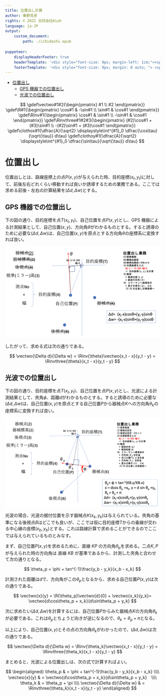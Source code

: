 ```yaml
---
title: 位置出し計算
author: 秦野克彦
rights: © 2022 合同会社Kiah
language: ja-JP
output:
    custom_document:
        path: ./ichidashi.epub

puppeteer:
    displayHeaderFooter: true
    headerTemplate: '<div style="font-size: 9px; margin-left: 1cm;"><span class=''title''></span>, <span class=''date''></span></div>'
    footerTemplate: '<div style="font-size: 9px; margin: 0 auto; "> <span class=''pageNumber''></span>/<span class=''totalPages''></span></div>'
---
```


<style>
  hr {
    opacity: 0;
    break-after: page;
  }
</style>

<script type="text/x-mathjax-config">
 MathJax.Hub.Config({
 tex2jax: {
 inlineMath: [["$","$"], ["\\(","\\)"]],
 displayMath: [ ['$$','$$'], ["\\[","\\]"] ]
 }
 });
</script>

<div class="TOC">

<!-- @import "[TOC]" {cmd="toc" depthFrom=1 depthTo=6 orderedList=false} -->

<!-- code_chunk_output -->

- [位置出し](#位置出し)
  - [GPS 機器での位置出し](#gps-機器での位置出し)
  - [光波での位置出し](#光波での位置出し)

<!-- /code_chunk_output -->

</div>

<div style="page-break-before:always"></div>


$$
\gdef\vectwo#1#2{\begin{pmatrix} #1 \\ #2 \end{pmatrix}}
\gdef\R#1{\begin{pmatrix} \cos#1 & -\sin#1 \\ \sin#1 & \cos#1 \end{pmatrix}}
\gdef\Rinv#1{\begin{pmatrix} \cos#1 & \sin#1 \\ -\sin#1 & \cos#1 \end{pmatrix}}
\gdef\Rinvthree#1#2#3{\begin{pmatrix} (#2)\cos#1 + (#3)\sin#1 \\ -(#2)\sin#1 + (#3)\cos#1 \end{pmatrix}}
\gdef\clothox#1{\dfrac{A}{\sqrt2} \displaystyle\int^{#1}_0 \dfrac{\cos\tau}{\sqrt{\tau}} d\tau}
\gdef\clothoy#1{\dfrac{A}{\sqrt2} \displaystyle\int^{#1}_0 \dfrac{\sin\tau}{\sqrt{\tau}} d\tau}
$$


# 位置出し

位置出しとは、路線座標上の点$P(x,y)$が与えられた時、目的座標$(x_t, y_t)$に対して、前後左右どれくらい移動すれば良いか誘導するための業務である。ここでは求める前後・左右の計算結果を$(\Delta d,\Delta w)$とする。

## GPS 機器での位置出し

下の図の通り、目的座標を点$T(x_t, y_t)$、自己位置を点$P(x, y)$とし、GPS 機器による計測結果として、自己位置$(x, y)$、方向角$\theta$がわかるものとする。すると誘導のために必要な$(\Delta d,\Delta w)$は、自己位置$(x, y)$を原点とする方向角$\theta$の座標系に変換すれば良い。

<img src="figure/ichidashi_GPS.png" width="800"></img>

したがって、求める式は次の通りである。

$$
\vectwo{\Delta d}{\Delta w} = \Rinv{\theta}\vectwo{x_t - x}{y_t - y} = \Rinvthree{\theta}{x_t - x}{y_t - y}
$$

<!-- <hr /> -->

## 光波での位置出し

下の図の通り、目的座標を点$T(x_t, y_t)$、自己位置を点$P(x, y)$とし、光波による計測結果として、夾角$\phi$、距離$d$がわかるものとする。すると誘導のために必要な$(\Delta d,\Delta w)$は、自己位置$(x, y)$を原点とする自己位置$P$から器械点$K$への方向角$\theta_k$の座標系に変換すれば良い。

<img src="figure/ichidashi_opticmeasure.png" width="800"></img>

光波の場合、光波の据付位置を示す器械点$K(x_k, y_k)$は与えられている。夾角の基準になる後視点$B$はどこでも良いが、ここでは仮に目的座標$T$からの垂線が交わる中心線の座標$(x_b, y_b)$とする。これは路線計算で求めることができるのでここでは与えられているものとみなす。

まず、自己位置$P(x, y)$を求めるために、直線 $KP$ の方向角$\theta_p$を求める。二点$K,P$が与えられた時の方向角は 直線 $KB$ が基準であるから、計測した夾角と合わせて次の通りとなる。

$$
 \theta_p = \phi + tan^{-1}\frac{y_b - y_k}{x_b - x_k}
$$

計測された距離は$d$で、方向角がこの$\theta_p$となるから、求める自己位置$P(x, y)$は次の通りである。

$$
\vectwo{x}{y} = \R{\theta_p}\vectwo{d}{0} + \vectwo{x_k}{y_k}= \vectwo{d\cos\theta_p + x_k}{d\sin\theta_p + y_k}
$$

次に求めたい$(\Delta d,\Delta w)$を計算するには、自己位置$P$からみた器械点$K$の方向角$\theta_k$が必要である。これは$\theta_p$とちょうど向きが逆になるので、$\theta_k = \theta_p + \pi$となる。

以上により、自己位置$(x, y)$とその点の方向角$\theta_k$がわかったので、$(\Delta d,\Delta w)$は次の通りである。

$$
\vectwo{\Delta d}{\Delta w} = \Rinv{\theta_k}\vectwo{x_t - x}{y_t - y} = \Rinvthree{\theta_k}{x_t - x}{y_t - y}
$$

まとめると、光波による位置出しは、次の式で計算すればよい。

$$
\begin{aligned}
 \theta_p & = \phi + tan^{-1}\frac{y_b - y_k}{x_b - x_k} \\\\
\vectwo{x}{y} & = \vectwo{d\cos\theta_p + x_k}{d\sin\theta_p + y_k}　\\\\
\theta_k & = \theta_p + \pi \\\\
\vectwo{\Delta d}{\Delta w} & =  \Rinvthree{\theta_k}{x_t - x}{y_t - y}
\end{aligned}
$$
